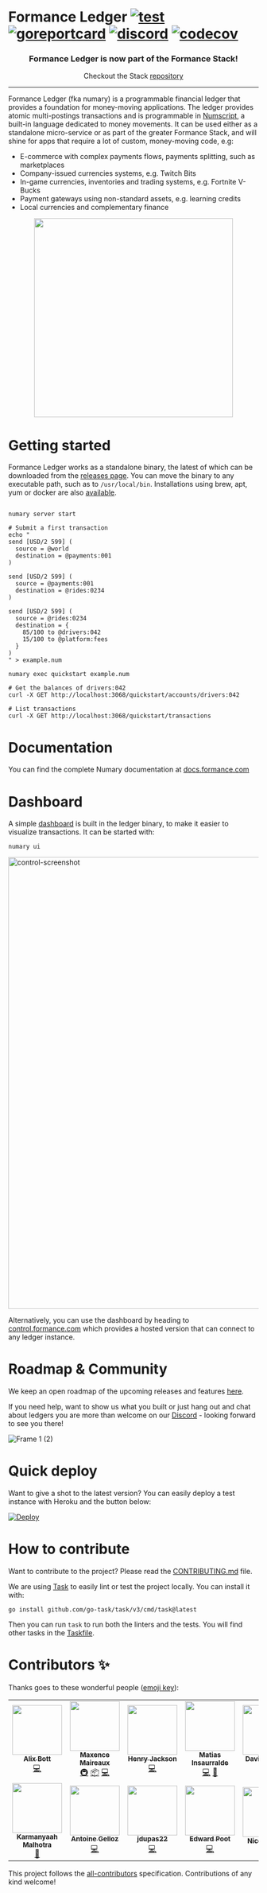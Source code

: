 # Formance Ledger [![test](https://github.com/formancehq/ledger/actions/workflows/main.yml/badge.svg)](https://github.com/formancehq/ledger/actions/workflows/main.yml) [![goreportcard](https://goreportcard.com/badge/github.com/formancehq/ledger)](https://goreportcard.com/report/github.com/formancehq/ledger) [![discord](https://img.shields.io/discord/846686859869814784?label=chat%20@%20discord)](https://discord.gg/xyHvcbzk4w) [![codecov](https://codecov.io/gh/formancehq/ledger/branch/main/graph/badge.svg?token=3PUKLWIKX3)](https://codecov.io/gh/formancehq/ledger)

<p align="center">
  <h3 align="center">Formance Ledger is now part of the Formance Stack!</h3>
  <p align="center">Checkout the Stack <a href="https://github.com/formancehq/stack">repository</a></p>
</p>

---

Formance Ledger (fka numary) is a programmable financial ledger that provides a foundation for money-moving applications. The ledger provides atomic multi-postings transactions and is programmable in [Numscript](doc:machine-instructions), a built-in language dedicated to money movements. It can be used either as a standalone micro-service or as part of the greater Formance Stack, and will shine for apps that require a lot of custom, money-moving code, e.g:

* E-commerce with complex payments flows, payments splitting, such as marketplaces
* Company-issued currencies systems, e.g. Twitch Bits
* In-game currencies, inventories and trading systems, e.g. Fortnite V-Bucks
* Payment gateways using non-standard assets, e.g. learning credits
* Local currencies and complementary finance

<p align="center">
  <img src="https://user-images.githubusercontent.com/1770991/167574970-45d1ab7e-6c57-45a5-9b46-0e849c62f98c.svg" width="400px"/>
</p>

# Getting started

Formance Ledger works as a standalone binary, the latest of which can be downloaded from the [releases page](https://github.com/formancehq/ledger/releases). You can move the binary to any executable path, such as to `/usr/local/bin`. Installations using brew, apt, yum or docker are also [available](https://docs.formance.com/docs/installation-1).

```SHELL

numary server start

# Submit a first transaction
echo "
send [USD/2 599] (
  source = @world
  destination = @payments:001
)

send [USD/2 599] (
  source = @payments:001
  destination = @rides:0234
)

send [USD/2 599] (
  source = @rides:0234
  destination = {
    85/100 to @drivers:042
    15/100 to @platform:fees
  }
)
" > example.num

numary exec quickstart example.num

# Get the balances of drivers:042
curl -X GET http://localhost:3068/quickstart/accounts/drivers:042

# List transactions
curl -X GET http://localhost:3068/quickstart/transactions
```

# Documentation

You can find the complete Numary documentation at [docs.formance.com](https://docs.formance.com)

# Dashboard

A simple [dashboard](https://github.com/formancehq/control) is built in the ledger binary, to make it easier to visualize transactions. It can be started with:

```SHELL
numary ui
```

<img width="909" alt="control-screenshot" src="https://user-images.githubusercontent.com/1770991/153751534-d8bba99e-610a-4b8c-9c63-4bde6eb6f96f.png">

Alternatively, you can use the dashboard by heading to [control.formance.com](https://control.formance.com) which provides a hosted version that can connect to any ledger instance.

# Roadmap & Community

We keep an open roadmap of the upcoming releases and features [here](https://formance.notion.site/OSS-Roadmap-4535fa5716fb4f618027201afcc6f204).

If you need help, want to show us what you built or just hang out and chat about ledgers you are more than welcome on our [Discord](https://discord.gg/xyHvcbzk4w) - looking forward to see you there!

![Frame 1 (2)](https://user-images.githubusercontent.com/1770991/134163361-d86c5728-6075-4510-8de7-06df1f6ed740.png)

# Quick deploy

Want to give a shot to the latest version? You can easily deploy a test instance with Heroku and the button below:

[![Deploy](https://www.herokucdn.com/deploy/button.svg)](https://heroku.com/deploy?template=https://github.com/formancehq/ledger)

# How to contribute

Want to contribute to the project? Please read the [CONTRIBUTING.md](https://github.com/formancehq/ledger/blob/main/CONTRIBUTING.md) file.

We are using [Task](https://taskfile.dev) to easily lint or test the project locally. You can install it with:
```SHELL
go install github.com/go-task/task/v3/cmd/task@latest
```
Then you can run `task` to run both the linters and the tests. You will find other tasks in the [Taskfile](https://github.com/formancehq/ledger/blob/main/Taskfile.yaml).

# Contributors ✨

Thanks goes to these wonderful people ([emoji key](https://allcontributors.org/docs/en/emoji-key)):

<!-- ALL-CONTRIBUTORS-LIST:START - Do not remove or modify this section -->
<!-- prettier-ignore-start -->
<!-- markdownlint-disable -->
<table>
  <tbody>
    <tr>
      <td align="center"><a href="https://github.com/Azorlogh"><img src="https://avatars.githubusercontent.com/u/17968319?v=4?s=100" width="100px;" alt=""/><br /><sub><b>Alix Bott</b></sub></a><br /><a href="https://github.com/formancehq/ledger/commits?author=Azorlogh" title="Code">💻</a></td>
      <td align="center"><a href="https://www.flemzord.fr/"><img src="https://avatars.githubusercontent.com/u/1952914?v=4?s=100" width="100px;" alt=""/><br /><sub><b>Maxence Maireaux</b></sub></a><br /><a href="#infra-flemzord" title="Infrastructure (Hosting, Build-Tools, etc)">🚇</a> <a href="#platform-flemzord" title="Packaging/porting to new platform">📦</a> <a href="https://github.com/formancehq/ledger/commits?author=flemzord" title="Code">💻</a></td>
      <td align="center"><a href="https://github.com/henry-jackson"><img src="https://avatars.githubusercontent.com/u/34102861?v=4?s=100" width="100px;" alt=""/><br /><sub><b>Henry Jackson</b></sub></a><br /><a href="https://github.com/formancehq/ledger/commits?author=henry-jackson" title="Code">💻</a></td>
      <td align="center"><a href="https://matias.insaurral.de/"><img src="https://avatars.githubusercontent.com/u/20110?v=4?s=100" width="100px;" alt=""/><br /><sub><b>Matias Insaurralde</b></sub></a><br /><a href="https://github.com/formancehq/ledger/commits?author=matiasinsaurralde" title="Code">💻</a> <a href="https://github.com/formancehq/ledger/pulls?q=is%3Apr+reviewed-by%3Amatiasinsaurralde" title="Reviewed Pull Requests">👀</a></td>
      <td align="center"><a href="https://github.com/S0c5"><img src="https://avatars.githubusercontent.com/u/5241972?v=4?s=100" width="100px;" alt=""/><br /><sub><b>David barinas</b></sub></a><br /><a href="https://github.com/formancehq/ledger/commits?author=S0c5" title="Code">💻</a></td>
      <td align="center"><a href="https://github.com/djimnz"><img src="https://avatars.githubusercontent.com/u/949997?v=4?s=100" width="100px;" alt=""/><br /><sub><b>David Jimenez</b></sub></a><br /><a href="https://github.com/formancehq/ledger/commits?author=djimnz" title="Code">💻</a></td>
      <td align="center"><a href="http://32b6.com/"><img src="https://avatars.githubusercontent.com/u/1770991?v=4?s=100" width="100px;" alt=""/><br /><sub><b>Clément Salaün</b></sub></a><br /><a href="#ideas-altitude" title="Ideas, Planning, & Feedback">🤔</a></td>
    </tr>
    <tr>
      <td align="center"><a href="https://karmanyaah.malhotra.cc/"><img src="https://avatars.githubusercontent.com/u/32671690?v=4?s=100" width="100px;" alt=""/><br /><sub><b>Karmanyaah Malhotra</b></sub></a><br /><a href="#userTesting-karmanyaahm" title="User Testing">📓</a></td>
      <td align="center"><a href="https://www.linkedin.com/in/antoinegelloz/"><img src="https://avatars.githubusercontent.com/u/42968436?v=4?s=100" width="100px;" alt=""/><br /><sub><b>Antoine Gelloz</b></sub></a><br /><a href="https://github.com/formancehq/ledger/commits?author=antoinegelloz" title="Code">💻</a></td>
      <td align="center"><a href="https://github.com/jdupas22"><img src="https://avatars.githubusercontent.com/u/106673437?v=4?s=100" width="100px;" alt=""/><br /><sub><b>jdupas22</b></sub></a><br /><a href="https://github.com/formancehq/ledger/commits?author=jdupas22" title="Code">💻</a></td>
      <td align="center"><a href="https://edwardpoot.com"><img src="https://avatars.githubusercontent.com/u/1686739?v=4?s=100" width="100px;" alt=""/><br /><sub><b>Edward Poot</b></sub></a><br /><a href="https://github.com/formancehq/ledger/commits?author=edwardmp" title="Code">💻</a></td>
      <td align="center"><a href="https://github.com/nicoabie"><img src="https://avatars.githubusercontent.com/u/2797992?v=4?s=100" width="100px;" alt=""/><br /><sub><b>Nico Gallinal</b></sub></a><br /><a href="https://github.com/formancehq/ledger/issues?q=author%3Anicoabie" title="Bug reports">🐛</a></td>
      <td align="center"><a href="https://github.com/gfyrag"><img src="https://avatars.githubusercontent.com/u/9094799?v=4?s=100" width="100px;" alt=""/><br /><sub><b>Ragot Geoffrey</b></sub></a><br /><a href="https://github.com/formancehq/ledger/commits?author=gfyrag" title="Code">💻</a></td>
    </tr>
  </tbody>
</table>

<!-- markdownlint-restore -->
<!-- prettier-ignore-end -->

<!-- ALL-CONTRIBUTORS-LIST:END -->

This project follows the [all-contributors](https://github.com/all-contributors/all-contributors) specification. Contributions of any kind welcome!
